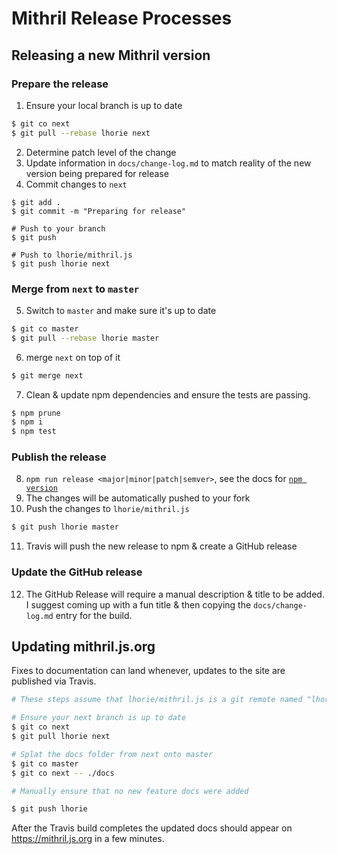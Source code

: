 # Mithril Release Processes

## Releasing a new Mithril version

### Prepare the release

1. Ensure your local branch is up to date

```bash
$ git co next
$ git pull --rebase lhorie next
```

2. Determine patch level of the change
3. Update information in `docs/change-log.md` to match reality of the new version being prepared for release
4. Commit changes to `next`

```
$ git add .
$ git commit -m "Preparing for release"

# Push to your branch
$ git push

# Push to lhorie/mithril.js
$ git push lhorie next
```

### Merge from `next` to `master`

5. Switch to `master` and make sure it's up to date

```bash
$ git co master
$ git pull --rebase lhorie master
```

6. merge `next` on top of it

```bash
$ git merge next
```

7. Clean & update npm dependencies and ensure the tests are passing.

```bash
$ npm prune
$ npm i
$ npm test
```

### Publish the release

8. `npm run release <major|minor|patch|semver>`, see the docs for [`npm version`](https://docs.npmjs.com/cli/version)
9. The changes will be automatically pushed to your fork
10. Push the changes to `lhorie/mithril.js`

```bash
$ git push lhorie master
```

11. Travis will push the new release to npm & create a GitHub release

### Update the GitHub release

12. The GitHub Release will require a manual description & title to be added. I suggest coming up with a fun title & then copying the `docs/change-log.md` entry for the build.

## Updating mithril.js.org

Fixes to documentation can land whenever, updates to the site are published via Travis.

```bash
# These steps assume that lhorie/mithril.js is a git remote named "lhorie"

# Ensure your next branch is up to date
$ git co next
$ git pull lhorie next

# Splat the docs folder from next onto master
$ git co master
$ git co next -- ./docs

# Manually ensure that no new feature docs were added

$ git push lhorie
```

After the Travis build completes the updated docs should appear on https://mithril.js.org in a few minutes.
